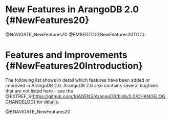 New Features in ArangoDB 2.0 {#NewFeatures20}
=============================================

@NAVIGATE_NewFeatures20
@EMBEDTOC{NewFeatures20TOC}

Features and Improvements {#NewFeatures20Introduction}
======================================================

The following list shows in detail which features have been added or improved in
ArangoDB 2.0.  ArangoDB 2.0 also contains several bugfixes that are not listed
here - see the
@EXTREF_S{https://github.com/triAGENS/ArangoDB/blob/2.0/CHANGELOG,CHANGELOG} 
for details.

@BNAVIGATE_NewFeatures20
